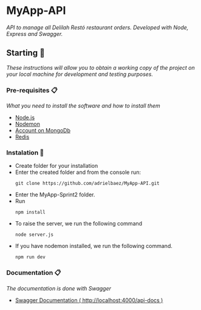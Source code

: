# MyApp-API

_API to manage all Delilah Restó restaurant orders. Developed with Node, Express and Swagger._

## Starting 🚀

_These instructions will allow you to obtain a working copy of the project on your local machine for development and testing purposes._

### Pre-requisites 📋

_What you need to install the software and how to install them_

* [Node.js](https://nodejs.org/es/)
* [Nodemon](https://www.npmjs.com/package/nodemon)
* [Account on MongoDb](https://account.mongodb.com/account/login?signedOut=true)
* [Redis](https://redis.io/download)

### Instalation 🔧

* Create folder for your installation
* Enter the created folder and from the console run:
  ```
  git clone https://github.com/adrielbaez/MyApp-API.git
  ```
* Enter the MyApp-Sprint2 folder.
* Run
  ```
  npm install
  ```
* To raise the server, we run the following command
  ```
  node server.js
  ```
* If you have nodemon installed, we run the following command.
  ```
  npm run dev
  ```
### Documentation 📋
_The documentation is done with Swagger_
* [Swagger Documentation ( http://localhost:4000/api-docs )](http://localhost:4000/api-docs)